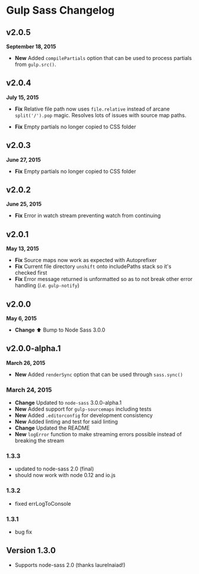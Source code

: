 # Gulp Sass Changelog

## v2.0.5
**September 18, 2015**

* **New** Added `compilePartials` option that can be used to process partials from `gulp.src()`. 

## v2.0.4
**July 15, 2015**

* **Fix** Relative file path now uses `file.relative` instead of arcane `split('/').pop` magic. Resolves lots of issues with source map paths.

* **Fix** Empty partials no longer copied to CSS folder

## v2.0.3
**June 27, 2015**

* **Fix** Empty partials no longer copied to CSS folder

## v2.0.2
**June 25, 2015**

* **Fix** Error in watch stream preventing watch from continuing

## v2.0.1
**May 13, 2015**

* **Fix** Source maps now work as expected with Autoprefixer
* **Fix** Current file directory `unshift` onto includePaths stack so it's checked first
* **Fix** Error message returned is unformatted so as to not break other error handling (*i.e.* `gulp-notify`)

## v2.0.0
**May 6, 2015**

* **Change** :arrow_up: Bump to Node Sass 3.0.0

## v2.0.0-alpha.1
**March 26, 2015**

* **New** Added `renderSync` option that can be used through `sass.sync()`

### March 24, 2015
* **Change** Updated to `node-sass` 3.0.0-alpha.1
* **New** Added support for `gulp-sourcemaps` including tests
* **New** Added `.editorconfig` for development consistency
* **New** Added linting and test for said linting
* **Change** Updated the README
* **New** `logError` function to make streaming errors possible instead of breaking the stream

### 1.3.3

* updated to node-sass 2.0 (final)
* should now work with node 0.12 and io.js

### 1.3.2

* fixed errLogToConsole

### 1.3.1

* bug fix

## Version 1.3.0

* Supports node-sass 2.0 (thanks laurelnaiad!)
